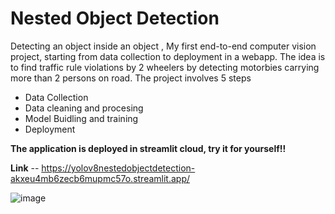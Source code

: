 # Nested Object Detection
Detecting an object inside an object , My first end-to-end computer vision project, starting from data collection to deployment in a webapp. The idea is to find traffic rule violations by 2 wheelers by detecting motorbies carrying more than 2 persons on road. 
The project involves 5 steps 
- Data Collection 
- Data cleaning and procesing 
- Model Buidling and training 
- Deployment

**The application is deployed in streamlit cloud, try it for yourself!!**

**Link** -- https://yolov8nestedobjectdetection-akxeu4mb6zecb6mupmc57o.streamlit.app/


![image](https://github.com/kailas711/Nested_Object_Detection/assets/89206677/a272e75f-57f9-4ea3-b83d-8ada18555b83)


